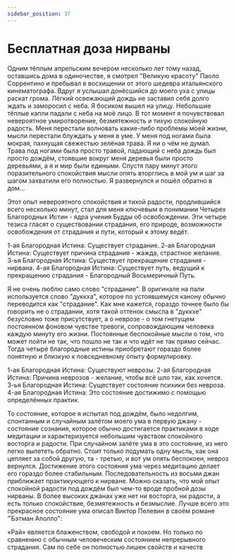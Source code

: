 ```yaml
---
sidebar_position: 37
---
```


# Бесплатная доза нирваны

Одним тёплым апрельским вечером несколько лет тому назад, оставшись дома в одиночестве, я смотрел "Великую красоту" Паоло Соррентино и пребывал в восхищении от этого шедевра итальянского кинематографа. Вдруг я услышал донёсшийся до моего уха с улицы раскат грома. Лёгкий освежающий дождь не заставил себя долго ждать и заморосил с неба. Я босиком вышел на улицу. Небольшие тёплые капли падали с неба на моё лицо. В тот момент я почувствовал невероятное умиротворение, безмятежность и тихую спокойную радость. Меня перестали волновать какие-либо проблемы моей жизни, мысли перестали блуждать у меня в уме. У меня под ногами была мокрая, пахнущая свежестью зелёная трава. Я ни о чём не думал. Трава под ногами была просто травой, падающий с неба дождь был просто дождём, стоявшие вокруг меня деревья были просто деревьями, а я и мир были едиными. Спустя пару минут этого поразительного спокойствия мысли опять вторглись в мой ум и шаг за шагом захватили его полностью. Я развернулся и пошёл обратно в дом...

Этот опыт невероятного спокойствия и тихой радости, продлившийся всего несколько минут, стал для меня ключевым в понимании Четырех Благородных Истин - ядра учения Будды об освобождении. Эти четыре тезиса гласят о существовании страдания, его природе, возможности освобождения от страдания и пути, который к этому ведёт.

1-ая Благородная Истина: Существует страдание.
2-ая Благородная Истина: Существует причина страдания - жажда, страстное желание.
3-ья Благородная Истина: Существует прекращение страдания - нирвана.
4-ая Благородная Истина: Существует путь, ведущий к прекращению страдания - Благородный Восьмеричный Путь.

Я не очень люблю само слово "страдание". В оригинале на пали используется слово "дуккха", которое по устоявшемуся канону обычно переводится как "страдание". Как мне кажется, гораздо точнее было бы говорить не о страдании, хотя такой оттенок смысла в "дуккхе" безусловно тоже присутствует, а о неврозе - о том гнетущем постоянном фоновом чувстве тревоги, сопровождающим человека каждую минуту его жизни. Постоянные беспокойные мысли о том, что может пойти не так, что пошло не так и что идёт не так прямо сейчас. Тогда четыре благородные истины приобретают гораздо более понятную и близкую к повседневному опыту формулировку.

1-ая Благородная Истина: Существуют неврозы.
2-ая Благородная Истина: Причина неврозов - желание, чтобы всё шло так, как хочется.
3-ья Благородная Истина: Существует состояние психики без невроза.
4-ая Благородная Истина: Это состояние достижимо с помощью определённых практик.

То состояние, которое я испытал под дождём, было недолгим, спонтанным и случайным залётом моего ума в первую джану - состояние сознания, которое обычно достигается практиками в ходе медитации и характеризуется небольшим чувством спокойного восторга и радости. При случайном залёте ума в это состояние, из него легко вылететь обратно. Стоит только подумать одну мысль, как она цепляет за собой другую, та - третью, и вот ум опять беспокоен, невроз вернулся. Достижение этого состояния ума через медитацию делает его гораздо более стабильным. Последовательность из восьми джан приближает практикующего к нирване. Можно сказать, что мой опыт спокойной радости под дождём был чем-то вроде пробной дозы нирваны.
В более высоких джанах уже нет ни восторга, ни радости, а есть только спокойствие, безмятежность и безмыслие. Лучше всего это прекрасное состояние ума описал Виктор Пелевин в своём романе ״Бэтман Аполло":

«Рай» является блаженством, свободой и покоем. Но только по сравнению с обычным человеческим состоянием непрерывного страдания. Сам по себе он полностью лишен свойств и качеств
